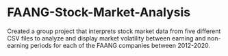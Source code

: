 # FAANG-Stock-Market-Analysis

Created a group project that interprets stock market data from five different CSV files to analyze and display market volatility between earning and non-earning periods for each of the FAANG companies between 2012-2020.
